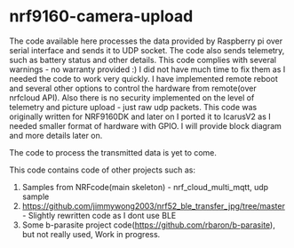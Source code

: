 # nrf9160-camera-upload

The code available here processes the data provided by Raspberry pi over serial interface and sends it to UDP socket. The code also sends telemetry, such as battery status and other details. This code complies with several warnings - no warranty provided :) I did not have much time to fix them as I needed the code to work very quickly. I have implemented remote reboot and several other options to control the hardware from remote(over nrfcloud API). Also there is no security implemented on the level of telemetry and picture upload - just raw udp packets. This code was originally written for NRF9160DK and later on I ported it to IcarusV2 as I needed smaller format of hardware with GPIO. I will provide block diagram and more details later on.

The code to process the transmitted data is yet to come.

This code contains code of other projects such as: 
1. Samples from NRFcode(main skeleton) - nrf_cloud_multi_mqtt, udp sample 
2. https://github.com/jimmywong2003/nrf52_ble_transfer_jpg/tree/master - Slightly rewritten code as I dont use BLE
3. Some b-parasite project code(https://github.com/rbaron/b-parasite), but not really used, Work in progress.
